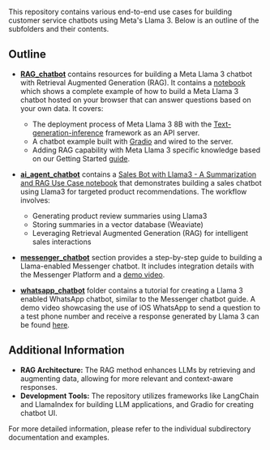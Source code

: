 This repository contains various end-to-end use cases for building customer service chatbots using Meta's Llama 3. Below is an outline of the subfolders and their contents.

## Outline

- **[RAG_chatbot](https://github.com/meta-llama/llama-cookbook/tree/main/end-to-end-use-cases/customerservice_chatbots/RAG_chatbot)**
  contains resources for building a Meta Llama 3 chatbot with Retrieval Augmented Generation (RAG). It contains a [notebook](https://github.com/meta-llama/llama-cookbook/blob/main/end-to-end-use-cases/customerservice_chatbots/RAG_chatbot/RAG_Chatbot_Example.ipynb) which shows a complete example of how to build a Meta Llama 3 chatbot hosted on your browser that can answer questions based on your own data. It covers:
    - The deployment process of Meta Llama 3 8B with the [Text-generation-inference](https://github.com/huggingface/text-generation-inference) framework as an API server.
    - A chatbot example built with [Gradio](https://github.com/gradio-app/gradio) and wired to the server.
    - Adding RAG capability with Meta Llama 3 specific knowledge based on our Getting Started [guide](https://ai.meta.com/llama/get-started/).

- **[ai_agent_chatbot](https://github.com/meta-llama/llama-cookbook/tree/main/end-to-end-use-cases/customerservice_chatbots/ai_agent_chatbot)** contains a 
  [Sales Bot with Llama3 - A Summarization and RAG Use Case notebook](https://github.com/meta-llama/llama-cookbook/blob/main/end-to-end-use-cases/customerservice_chatbots/ai_agent_chatbot/SalesBot.ipynb) that demonstrates building a sales chatbot using Llama3 for targeted product recommendations. The workflow involves:
    * Generating product review summaries using Llama3
    * Storing summaries in a vector database (Weaviate)
    * Leveraging Retrieval Augmented Generation (RAG) for intelligent sales interactions


- **[messenger_chatbot](https://github.com/meta-llama/llama-cookbook/tree/main/end-to-end-use-cases/customerservice_chatbots/messenger_chatbot)** section provides a step-by-step guide to building a Llama-enabled Messenger chatbot. It includes integration details with the Messenger Platform and a [demo video](https://drive.google.com/file/d/1B4ijFH4X3jEHZfkGdTPmdsgpUes_RNud/view).

- **[whatsapp_chatbot](https://github.com/Monireh2/llama-recipes/tree/main/end-to-end-use-cases/customerservice_chatbots/whatsapp_chatbot)** folder contains a tutorial for creating a Llama 3 enabled WhatsApp chatbot, similar to the Messenger chatbot guide. A demo video showcasing the use of iOS WhatsApp to send a question to a test phone number and receive a response generated by Llama 3 can be found [here](https://drive.google.com/file/d/1fZDaOsvyE1yrNGETV-e0SvL14BYeAI6R/view).

## Additional Information

- **RAG Architecture:** The RAG method enhances LLMs by retrieving and augmenting data, allowing for more relevant and context-aware responses.
- **Development Tools:** The repository utilizes frameworks like LangChain and LlamaIndex for building LLM applications, and Gradio for creating chatbot UI.

For more detailed information, please refer to the individual subdirectory documentation and examples.

